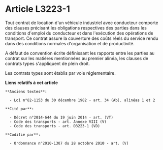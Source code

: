 # Article L3223-1

Tout contrat de location d'un véhicule industriel avec conducteur comporte des clauses précisant les obligations respectives
des parties dans les conditions d'emploi du conducteur et dans l'exécution des opérations de transport. Ce contrat assure la
couverture des coûts réels du service rendu dans des conditions normales d'organisation et de productivité.

A défaut de convention écrite définissant les rapports entre les parties au contrat sur les matières mentionnées au premier
alinéa, les clauses de contrats types s'appliquent de plein droit.

Les contrats types sont établis par voie réglementaire.

**Liens relatifs à cet article**

	**Anciens textes**:

	  - Loi n°82-1153 du 30 décembre 1982 - art. 34 (Ab), alinéas 1 et 2

	**Cité par**:

	  - Décret n°2014-644 du 19 juin 2014 - art. (VT)
	  - Code des transports - art. Annexe VIII (V)
	  - Code des transports - art. D3223-1 (VD)

	**Codifié par**:

	  - Ordonnance n°2010-1307 du 28 octobre 2010 - art. (V)
